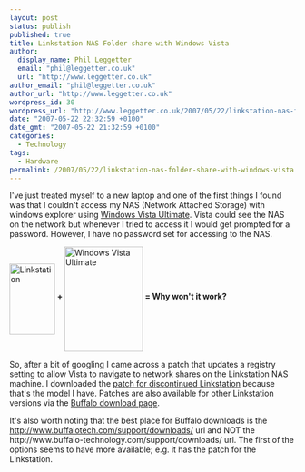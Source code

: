 ```yaml
---
layout: post
status: publish
published: true
title: Linkstation NAS Folder share with Windows Vista
author:
  display_name: Phil Leggetter
  email: "phil@leggetter.co.uk"
  url: "http://www.leggetter.co.uk"
author_email: "phil@leggetter.co.uk"
author_url: "http://www.leggetter.co.uk"
wordpress_id: 30
wordpress_url: "http://www.leggetter.co.uk/2007/05/22/linkstation-nas-folder-share-with-windows-vista.html"
date: "2007-05-22 22:32:59 +0100"
date_gmt: "2007-05-22 21:32:59 +0100"
categories:
  - Technology
tags:
  - Hardware
permalink: /2007/05/22/linkstation-nas-folder-share-with-windows-vista.html
---
```


<p>I've just treated myself to a new laptop and one of the first things I found was that I couldn't access my NAS (Network Attached Storage) with windows explorer using <a href="http://www.google.com/url?sa=t&amp;ct=res&amp;cd=1&amp;url=http%3A%2F%2Fwww.microsoft.com%2Fwindows%2Fproducts%2Fwindowsvista%2Feditions%2Fultimate%2Fdefault.mspx&amp;ei=h29TRpG2CIuiQaqFjb8J&amp;usg=AFrqEzezb3WTOY3v6MaN8kZI9E0Qu_7z6g&amp;sig2=Exz7HCiNeuFOlEnUzML5mw">Windows Vista Ultimate</a>. Vista could see the NAS on the network but whenever I tried to access it I would get prompted for a password. However, I have no password set for accessing to the NAS.</p>
<p><img src="http://linuxdevices.com/files/misc/buffalo_linkstation-thm.jpg" title="Linkstation" alt="Linkstation" align="middle" height="125" width="80" /> <strong>+ </strong><img src="http://img.microsoft.com/library/media/1033/windows/images/products/windowsvista/editions/icon_vistaultimate.gif" title="Windows Vista Ultimate" alt="Windows Vista Ultimate" align="middle" height="185" width="138" /> <strong>= Why won't it work?</strong></p>
<p>So, after a bit of googling I came across a patch that updates a registry setting to allow Vista to navigate to network shares on the Linkstation NAS machine. I downloaded the <a href="http://www.buffalotech.com/support/downloads/">patch for discontinued Linkstation</a> because that's the model I have. Patches are also available for other Linkstation versions via the <a href="http://www.buffalotech.com/support/downloads/">Buffalo download page</a>.</p>
<p>It's also worth noting that the best place for Buffalo downloads is the <a href="http://www.buffalotech.com/support/downloads/">http://www.buffalotech.com/support/downloads/</a> url and NOT the http://www.buffalo-technology.com/support/downloads/ url. The first of the options seems to have more available; e.g. it has the patch for the Linkstation.</p>
